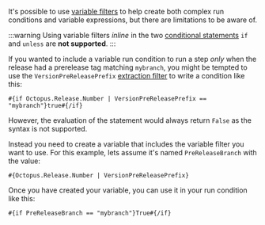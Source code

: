 It's possible to use [variable filters](/docs/projects/variables/variable-filters/) to help create both complex run conditions and variable expressions, but there are limitations to be aware of.

:::warning
Using variable filters *inline* in the two [conditional statements](/docs/projects/variables/variable-substitutions.md#VariableSubstitutionSyntax-Conditionalsconditionals) `if` and `unless` are **not supported**.
:::

If you wanted to include a variable run condition to run a step *only* when the release had a prerelease tag matching `mybranch`, you might be tempted to use the `VersionPreReleasePrefix` [extraction filter](/docs/projects/variables/variable-filters.md#VariableSubstitutionSyntax-ExtractionFilters) to write a condition like this:

```
#{if Octopus.Release.Number | VersionPreReleasePrefix == "mybranch"}true#{/if}
```
However, the evaluation of the statement would always return `False` as the syntax is not supported.

Instead you need to create a variable that includes the variable filter you want to use. For this example, lets assume it's named `PreReleaseBranch` with the value:

```
#{Octopus.Release.Number | VersionPreReleasePrefix}
```

Once you have created your variable, you can use it in your run condition like this:

```
#{if PreReleaseBranch == "mybranch"}True#{/if}
```